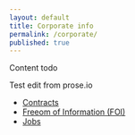 ```yaml
---
layout: default
title: Corporate info
permalink: /corporate/
published: true
---
```



Content todo

Test edit from prose.io

<ul class="list-small">

  <li>
    <a href="/corporate/contracts/">Contracts</a>
  </li>
  <li>
    <a href="/corporate/freedom-of-information/">Freeom of Information (FOI)</a>
  </li>
  <li>
    <a href="/corporate/jobs/">Jobs</a>
  </li>
  
</ul>
